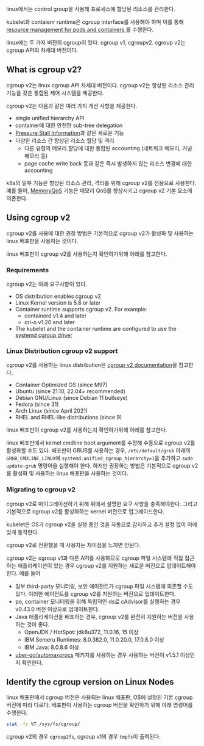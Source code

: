 linux에서는 control group을 사용해 프로세스에 할당된 리소스를 관리한다.

kubelet과 contaienr runtime은 cgroup interface를 사용해야 하며 이를 통해 [resource management for pods and containers ](https://kubernetes.io/docs/concepts/configuration/manage-resources-containers/)를 수행한다.

linux에는 두 가지 버전의 cgroup이 있다. cgroup v1, cgroupv2. cgroup v2는 cgroup API의 차세대 버전이다.

## What is cgroup v2?
cgroup v2는 linux cgroup API 차세대 버전이다. cgroup v2는 향상된 리소스 관리 기능을 갖춘 통합된 제어 시스템을 제공한다.

cgroup v2는 다음과 같은 여러 가지 개선 사항을 제공한다.
- single unified hierarchy API
- container에 대한 안전한 sub-tree delegation
- [Pressure Stall Information](https://www.kernel.org/doc/html/latest/accounting/psi.html)과 같은 새로운 기능
- 다양한 리소스 간 향상된 리소스 할당 및 격리
    - 다른 유형의 메모리 할당에 대한 통합된 accounting (네트워크 메모리, 커널 메모리 등)
    - page cache write back 등과 같은 즉시 발생하지 않는 리소스 변경에 대한 accounting

k8s의 일부 기능은 향상된 리소스 관리, 격리를 위해 cgroup v2를 전용으로 사용한다. 예를 들어, [MemoryQoS](https://kubernetes.io/blog/2021/11/26/qos-memory-resources/) 기능은 메모리 QoS를 향상시키고 cgroup v2 기본 요소에 의존한다.

## Using cgroup v2
cgroup v2를 사용에 대한 권장 방법은 기본적으로 cgroup v2가 활성화 및 사용하는 linux 배포판을 사용하는 것이다.

linux 배포판이 cgroup v2를 사용하는지 확인하기위해 아래를 참고한다.

### Requirements
cgroup v2는 아래 요구사항이 있다.
- OS distribution enables cgroup v2
- Linux Kernel version is 5.8 or later
- Container runtime supports cgroup v2. For example:
    - containerd v1.4 and later
    - cri-o v1.20 and later
- The kubelet and the container runtime are configured to use the [systemd cgroup driver](https://kubernetes.io/docs/setup/production-environment/container-runtimes/#systemd-cgroup-driver)

### Linux Distribution cgroup v2 support
cgroup v2를 사용하는 linux distribution은 [cgroup v2 documentation](https://github.com/opencontainers/runc/blob/main/docs/cgroup-v2.md)을 참고한다.
- Container Optimized OS (since M97)
- Ubuntu (since 21.10, 22.04+ recommended)
- Debian GNU/Linux (since Debian 11 bullseye)
- Fedora (since 31)
- Arch Linux (since April 2021)
- RHEL and RHEL-like distributions (since 9)

linux 배포판이 cgroup v2를 사용하는지 확인하기위해 아래를 참고한다.

linux 배포판에서 kernel cmdline boot argument를 수정해 수동으로 cgroup v2를 활성화할 수도 있다. 배포판이 GRUB를 사용하는 경우, `/etc/default/grub` 아래의 `GRUB_CMDLINE_LINUX`에 `systemd.unified_cgroup_hierarchy=1`을 추가하고 `sudo update-grub` 명령어을 실행해야 한다. 하지만 권장하는 방법은 기본적으로 cgroup v2를 활성화 및 사용하는 linux 배포판을 사용하는 것이다.

### Migrating to cgroup v2
cgroup v2로 마이그레이션하기 위해 위에서 설명한 요구 사항을 충족해야한다. 그리고 기본적으로 cgroup v2를 활성화하는 kernel 버전으로 업그레이드한다.

kubelet은 OS가 cgroup v2을 실행 중인 것을 자동으로 감지하고 추가 설정 없이 이에 맞게 동작한다.

cgroup v2로 전환했을 때 사용자는 차이점을 느끼면 안된다.

cgroup v2는 cgroup v1과 다른 API를 사용하므로 cgroup 파일 시스템에 직접 접근하는 애플리케이션이 있는 경우 cgroup v2를 지원하는 새로운 버전으로 업데이트해야 한다. 예를 들어
- 일부 third-party 모니터링, 보안 에이전트가 cgroup 파일 시스템에 의존할 수도 있다. 이러한 에이전트를 cgroup v2를 지원하는 버전으로 업데이트한다.
- po, container 모니터링을 위해 독립적인 ds로 cAdvisor를 실행하는 경우 v0.43.0 버전 이상으로 업데이트한다.
- Java 애플리케이션을 배포하는 경우, cgroup v2를 완전히 지원하는 버전을 사용하는 것이 좋다.
  - OpenJDK / HotSpot: jdk8u372, 11.0.16, 15 이상
  - IBM Semeru Runtimes: 8.0.382.0, 11.0.20.0, 17.0.8.0 이상
  - IBM Java: 8.0.8.6 이상
- [uber-go/automaxprocs](https://github.com/uber-go/automaxprocs) 패키지를 사용하는 경우 사용하는 버전이 v1.5.1 이상인지 확인한다.

## Identify the cgroup version on Linux Nodes
linux 배포판에서 cgroup 버전은 사용되는 linux 배포판, OS에 설정된 기본 cgroup 버전에 따라 다르다. 배포판이 사용하는 cgroup 버전을 확인하기 위해 아래 명령어를 수행한다.
``` sh
stat -fc %T /sys/fs/cgroup/
```

cgroup v2의 경우 `cgroup2fs`, cgroup v1의 경우 `tmpfs`이 출력된다.